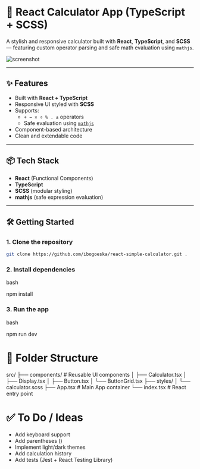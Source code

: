 # 🧮 React Calculator App (TypeScript + SCSS)

A stylish and responsive calculator built with **React**, **TypeScript**, and **SCSS** — featuring custom operator parsing and safe math evaluation using `mathjs`.

![screenshot]("./public/screenshots/calculator-screenshot.png") <!-- Optional: Add your screenshot here -->

---

## ✨ Features

- Built with **React + TypeScript**
- Responsive UI styled with **SCSS**
- Supports:
  - `+ − × ÷ % . ±` operators
  - Safe evaluation using [`mathjs`](https://mathjs.org/)
- Component-based architecture
- Clean and extendable code

---

## 📦 Tech Stack

- **React** (Functional Components)
- **TypeScript**
- **SCSS** (modular styling)
- **mathjs** (safe expression evaluation)

---

## 🛠️ Getting Started

### 1. Clone the repository

```bash
git clone https://github.com/ibogoeska/react-simple-calculator.git .

```

### 2. Install dependencies

bash

npm install

### 3. Run the app

bash

npm run dev

# 🧠 Folder Structure

src/
├── components/ # Reusable UI components
│ ├── Calculator.tsx
│ ├── Display.tsx
│ ├── Button.tsx
│ └── ButtonGrid.tsx
├── styles/
│ └── calculator.scss
├── App.tsx # Main App container
└── index.tsx # React entry point

# ✅ To Do / Ideas

- Add keyboard support
- Add parentheses ()
- Implement light/dark themes
- Add calculation history
- Add tests (Jest + React Testing Library)
